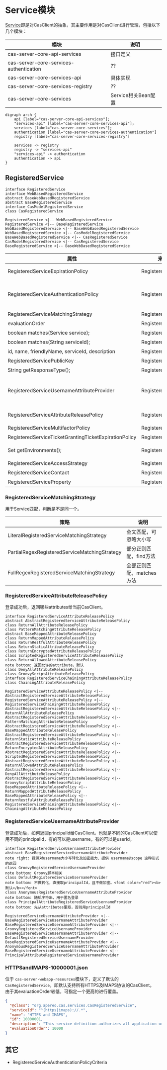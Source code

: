 # Service模块
[Service](https://apereo.github.io/cas/6.6.x/services/Service-Management.html)即是对CasClient的抽象，其主要作用是对CasClient进行管理，包括以下几个模块：

| 模块                                      | 说明              |
|-----------------------------------------|-----------------|
| cas-server-core-api-services            | 接口定义            |
| cas-server-core-services-authentication | ??              |
| cas-server-core-services-api            | 具体实现            |
| cas-server-core-services-registry       | ??              |
| cas-server-core-services                | Service相关Bean配置 |

```plantuml
digraph arch {
    api [label="cas-server-core-api-services"];
    "services-api" [label="cas-server-core-services-api"];
    services [label="cas-server-core-services"];
    authentication [label="cas-server-core-services-authentication"]
    registry [label="cas-server-core-services-registry"]
    
    services -> registry
    registry -> "services-api"
    "services-api" -> authentication
    authentication -> api
}
```
## RegisteredService
```plantuml
interface RegisteredService
interface WebBasedRegisteredService
abstract BaseWebBasedRegisteredService
abstract BaseRegisteredService
interface CasModelRegisteredService
class CasRegisteredService

RegisteredService <|-- WebBasedRegisteredService
RegisteredService <|-- BaseRegisteredService
WebBasedRegisteredService <|-- BaseWebBasedRegisteredService
WebBasedRegisteredService <|-- CasModelRegisteredService
BaseWebBasedRegisteredService <|-- CasRegisteredService
CasModelRegisteredService <|-- CasRegisteredService
BaseRegisteredService <|-- BaseWebBasedRegisteredService
```

| 属性                                                    | 来源                | 说明                                                                                                                                |
|-------------------------------------------------------|-------------------|-----------------------------------------------------------------------------------------------------------------------------------|
| RegisteredServiceExpirationPolicy                     | RegisteredService | 过期策略。只有个默认策略DefaultRegisteredServiceExpirationPolicy                                                                              |
| RegisteredServiceAuthenticationPolicy                 | RegisteredService | 哪些AuthenticationHandler是必须的、排除哪些AuthenticationHandler、以及AuthenticationPolicy。只有个默认策略：DefaultRegisteredServiceAuthenticationPolicy |
| RegisteredServiceMatchingStrategy                     | RegisteredService | 用于Service匹配，判断是不是同一个                                                                                                              |
| evaluationOrder                                       | RegisteredService | 用于Service匹配，判断顺序                                                                                                                  |
| boolean matches(Service service);                     | RegisteredService | 用于Service匹配                                                                                                                       |
| boolean matches(String serviceId);                    | RegisteredService | 用于Service匹配                                                                                                                       |
| id, name, friendlyName, serviceId, description        | RegisteredService | Service相关基本属性                                                                                                                     |
| RegisteredServicePublicKey                            | RegisteredService | 用于安全地同CasClient通信                                                                                                                 |
| String getResponseType();                             | RegisteredService | 如何同CasClient通信，默认302跳转                                                                                                            |
| RegisteredServiceUsernameAttributeProvider            | RegisteredService | 登录成功后，如何返回principalId给CasClient。也就是不同的CasClient可以使用不同的principalId，有的可以是username，有的可以是userId。                                      |
| RegisteredServiceAttributeReleasePolicy               | RegisteredService | 登录成功后，返回哪些attributes给当前CasClient。                                                                                                 |
| RegisteredServiceMultifactorPolicy                    | RegisteredService | MFA相关策略                                                                                                                           |
| RegisteredServiceTicketGrantingTicketExpirationPolicy | RegisteredService | TGT过期策略                                                                                                                           |
| Set<String> getEnvironments();                        | RegisteredService | 当前service属于哪个环境，如：test, dev, prod等                                                                                                |
| RegisteredServiceAccessStrategy                       | RegisteredService | 管理当前service是否能接入CAS、SSO                                                                                                           |
| RegisteredServiceContact                              | RegisteredService | Service的联系方式。email, phone等                                                                                                        |
| RegisteredServiceProperty                             | RegisteredService | Service的其它配置属性                                                                                                                    |

### RegisteredServiceMatchingStrategy
用于Service匹配，判断是不是同一个。

| 策略                                            | 说明               |
|-----------------------------------------------|------------------|
| LiteralRegisteredServiceMatchingStrategy      | 全文匹配，可忽略大小写      |
| PartialRegexRegisteredServiceMatchingStrategy | 部分正则匹配，find方法    |
| FullRegexRegisteredServiceMatchingStrategy    | 全部正则匹配，matches方法 |

### RegisteredServiceAttributeReleasePolicy
登录成功后，返回哪些attributes给当前CasClient。
```plantuml
interface RegisteredServiceAttributeReleasePolicy
abstract AbstractRegisteredServiceAttributeReleasePolicy
class ReturnAllAttributeReleasePolicy
class PatternMatchingAttributeReleasePolicy
abstract BaseMappedAttributeReleasePolicy
class ReturnMappedAttributeReleasePolicy
class ReturnRestfulAttributeReleasePolicy
class ReturnStaticAttributeReleasePolicy
class ReturnEncryptedAttributeReleasePolicy
class ScriptedRegisteredServiceAttributeReleasePolicy
class ReturnAllowedAttributeReleasePolicy
note bottom: 返回允许的attribute，默认
class DenyAllAttributeReleasePolicy
class GroovyScriptAttributeReleasePolicy
interface RegisteredServiceChainingAttributeReleasePolicy
class ChainingAttributeReleasePolicy

RegisteredServiceAttributeReleasePolicy <|-- AbstractRegisteredServiceAttributeReleasePolicy
RegisteredServiceAttributeReleasePolicy <|-- RegisteredServiceChainingAttributeReleasePolicy
AbstractRegisteredServiceAttributeReleasePolicy <|-- ReturnAllAttributeReleasePolicy
AbstractRegisteredServiceAttributeReleasePolicy <|-- PatternMatchingAttributeReleasePolicy
AbstractRegisteredServiceAttributeReleasePolicy <|-- BaseMappedAttributeReleasePolicy
AbstractRegisteredServiceAttributeReleasePolicy <|-- ReturnStaticAttributeReleasePolicy
AbstractRegisteredServiceAttributeReleasePolicy <|-- ReturnEncryptedAttributeReleasePolicy
AbstractRegisteredServiceAttributeReleasePolicy <|-- ScriptedRegisteredServiceAttributeReleasePolicy
AbstractRegisteredServiceAttributeReleasePolicy <|-- ReturnAllowedAttributeReleasePolicy
AbstractRegisteredServiceAttributeReleasePolicy <|-- DenyAllAttributeReleasePolicy
AbstractRegisteredServiceAttributeReleasePolicy <|-- GroovyScriptAttributeReleasePolicy
BaseMappedAttributeReleasePolicy <|-- ReturnMappedAttributeReleasePolicy
BaseMappedAttributeReleasePolicy <|-- ReturnRestfulAttributeReleasePolicy
RegisteredServiceChainingAttributeReleasePolicy <|-- ChainingAttributeReleasePolicy
```

### RegisteredServiceUsernameAttributeProvider
登录成功后，如何返回principalId给CasClient。也就是不同的CasClient可以使用不同的principalId，有的可以是username，有的可以是userId。
```plantuml
interface RegisteredServiceUsernameAttributeProvider
abstract BaseRegisteredServiceUsernameAttributeProvider
note right: 提供对username大小写转化及加密能力、提供 username@scope 这种形式的返回
class GroovyRegisteredServiceUsernameProvider
note bottom: Groovy脚本相关
class DefaultRegisteredServiceUsernameProvider
note bottom: 不做转化，直接取principalId，且不做加密。<font color="red"><b>默认</b></font>
class AnonymousRegisteredServiceUsernameAttributeProvider
note bottom: 随机字符串，用于匿名登录
class PrincipalAttributeRegisteredServiceUsernameProvider
note bottom: 先从attributes里取，否则用principalId

RegisteredServiceUsernameAttributeProvider <|-- BaseRegisteredServiceUsernameAttributeProvider
BaseRegisteredServiceUsernameAttributeProvider <|-- GroovyRegisteredServiceUsernameProvider
BaseRegisteredServiceUsernameAttributeProvider <|-- DefaultRegisteredServiceUsernameProvider
BaseRegisteredServiceUsernameAttributeProvider <|-- AnonymousRegisteredServiceUsernameAttributeProvider
BaseRegisteredServiceUsernameAttributeProvider <|-- PrincipalAttributeRegisteredServiceUsernameProvider
```

### HTTPSandIMAPS-10000001.json
位于 `cas-server-webapp-resources`模块下，定义了默认的 `CasRegisteredService`，即默认支持所有HTTPS及IMAPS协议的CasClient。  
由于其evaluationOrder较低，可指定一个更高的进行覆盖。
```json
{
  "@class": "org.apereo.cas.services.CasRegisteredService",
  "serviceId": "^(https|imaps)://.*",
  "name": "HTTPS and IMAPS",
  "id": 10000001,
  "description": "This service definition authorizes all application urls that support HTTPS and IMAPS protocols.",
  "evaluationOrder": 10000
}
```

## 其它
- RegisteredServiceAuthenticationPolicyCriteria